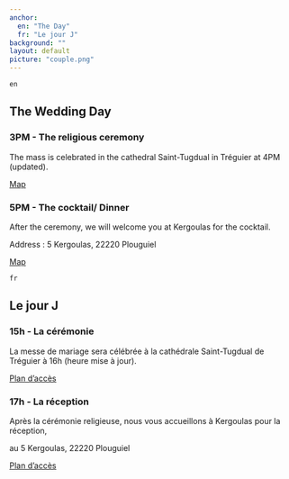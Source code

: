 ```yaml
---
anchor:
  en: "The Day"
  fr: "Le jour J"
background: ""
layout: default
picture: "couple.png"
---
```

`en`

## The Wedding Day

### 3PM - The religious ceremony

The mass is celebrated in the cathedral Saint-Tugdual in Tréguier at 4PM (updated).

[Map](https://www.google.com/maps/place/La+Cath%C3%A9drale+Saint-Tugdual/@48.7859205,-3.2318069,16z/data=!4m2!3m1!1s0x481223af0561ff53:0xc77a75f9fa4c251)

### 5PM - The cocktail/ Dinner

 After the ceremony, we will welcome you at Kergoulas for the cocktail.

 Address : 5 Kergoulas, 22220 Plouguiel

[Map](https://www.google.fr/maps/dir/Tr%C3%A9guier,+France/Kergoulas/@48.7958284,-3.2607796,14z/data=!3m1!4b1!4m13!4m12!1m5!1m1!1s0x481223aeb066bae5:0xf329f250f04a34b3!2m2!1d-3.2307769!2d48.7875439!1m5!1m1!1s0x4812236fda288201:0xd69757f572daff23!2m2!1d-3.255858!2d48.8042609)



`fr`

## Le jour J

### 15h - La cérémonie

La messe de mariage sera célébrée à la cathédrale Saint-Tugdual de Tréguier à 16h (heure mise à jour).

[Plan d’accès](https://www.google.com/maps/place/La+Cath%C3%A9drale+Saint-Tugdual/@48.7859205,-3.2318069,16z/data=!4m2!3m1!1s0x481223af0561ff53:0xc77a75f9fa4c251)


### 17h - La réception

Après la cérémonie religieuse, nous vous accueillons à Kergoulas pour la réception,

au 5 Kergoulas, 22220 Plouguiel

[Plan d’accès](https://www.google.fr/maps/dir/Tr%C3%A9guier,+France/Kergoulas/@48.7958284,-3.2607796,14z/data=!3m1!4b1!4m13!4m12!1m5!1m1!1s0x481223aeb066bae5:0xf329f250f04a34b3!2m2!1d-3.2307769!2d48.7875439!1m5!1m1!1s0x4812236fda288201:0xd69757f572daff23!2m2!1d-3.255858!2d48.8042609)
